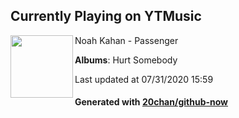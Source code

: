 ## Currently Playing on YTMusic

[<img align="left" width="100" src="https://lh3.googleusercontent.com/uGQ0AVykUPI9o8imhTuY5uwTKQ7cZj0HgUPV-rXpHJX6v9ha814wcHR-SOyFkNgv6hAx2BTUzvavZJeZ">](https://music.youtube.com/channel/UCwGXlFP4Ba5do7KoxRJYgVQ)

Noah Kahan - Passenger

**Albums**: Hurt Somebody

Last updated at 07/31/2020 15:59

#### Generated with [20chan/github-now](https://github.com/20chan/github-now)


<!--
**20chan/20chan** is a ✨ _special_ ✨ repository because its `README.md` (this file) appears on your GitHub profile.

Here are some ideas to get you started:

- 🔭 I’m currently working on ...
- 🌱 I’m currently learning ...
- 👯 I’m looking to collaborate on ...
- 🤔 I’m looking for help with ...
- 💬 Ask me about ...
- 📫 How to reach me: ...
- 😄 Pronouns: ...
- ⚡ Fun fact: ...
-->
